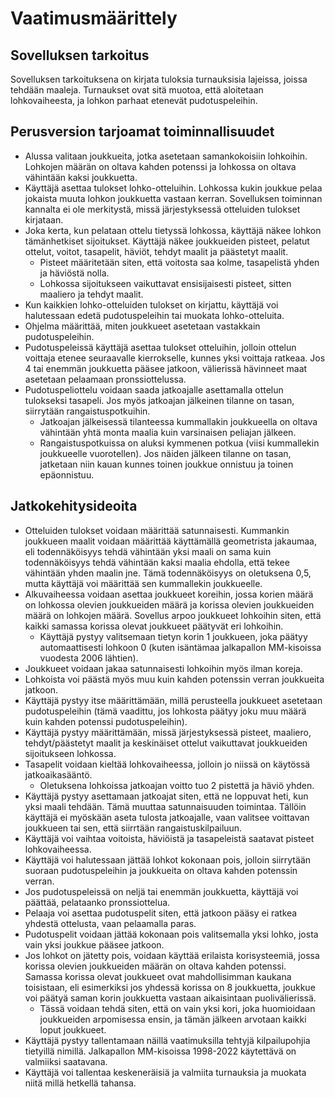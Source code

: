 # Vaatimusmäärittely

## Sovelluksen tarkoitus

Sovelluksen tarkoituksena on kirjata tuloksia turnauksisia lajeissa, joissa tehdään maaleja. Turnaukset ovat sitä muotoa, että aloitetaan lohkovaiheesta, ja lohkon parhaat etenevät pudotuspeleihin.

## Perusversion tarjoamat toiminnallisuudet

- Alussa valitaan joukkueita, jotka asetetaan samankokoisiin lohkoihin. Lohkojen määrän on oltava kahden potenssi ja lohkossa on oltava vähintään kaksi joukkuetta.
- Käyttäjä asettaa tulokset lohko-otteluihin. Lohkossa kukin joukkue pelaa jokaista muuta lohkon joukkuetta vastaan kerran. Sovelluksen toiminnan kannalta ei ole merkitystä, missä järjestyksessä otteluiden tulokset kirjataan.
- Joka kerta, kun pelataan ottelu tietyssä lohkossa, käyttäjä näkee lohkon tämänhetkiset sijoitukset. Käyttäjä näkee joukkueiden pisteet, pelatut ottelut, voitot, tasapelit, häviöt, tehdyt maalit ja päästetyt maalit.
  - Pisteet määritetään siten, että voitosta saa kolme, tasapelistä yhden ja häviöstä nolla.
  - Lohkossa sijoitukseen vaikuttavat ensisijaisesti pisteet, sitten maaliero ja tehdyt maalit.
- Kun kaikkien lohko-otteluiden tulokset on kirjattu, käyttäjä voi halutessaan edetä pudotuspeleihin tai muokata lohko-otteluita.
- Ohjelma määrittää, miten joukkueet asetetaan vastakkain pudotuspeleihin.
- Pudotuspeleissä käyttäjä asettaa tulokset otteluihin, jolloin ottelun voittaja etenee seuraavalle kierrokselle, kunnes yksi voittaja ratkeaa. Jos 4 tai enemmän joukkuetta pääsee jatkoon, välierissä hävinneet maat asetetaan pelaamaan pronssiottelussa.
- Pudotuspeliottelu voidaan saada jatkoajalle asettamalla ottelun tulokseksi tasapeli. Jos myös jatkoajan jälkeinen tilanne on tasan, siirrytään rangaistuspotkuihin.
  - Jatkoajan jälkeisessä tilanteessa kummallakin joukkueella on oltava vähintään yhtä monta maalia kuin varsinaisen peliajan jälkeen.
  - Rangaistuspotkuissa on aluksi kymmenen potkua (viisi kummallekin joukkueelle vuorotellen). Jos näiden jälkeen tilanne on tasan, jatketaan niin kauan kunnes toinen joukkue onnistuu ja toinen epäonnistuu.

## Jatkokehitysideoita

- Otteluiden tulokset voidaan määrittää satunnaisesti. Kummankin joukkueen maalit voidaan määrittää käyttämällä geometrista jakaumaa, eli todennäköisyys tehdä vähintään yksi maali on sama kuin todennäköisyys tehdä vähintään kaksi maalia ehdolla, että tekee vähintään yhden maalin jne. Tämä todennäköisyys on oletuksena 0,5, mutta käyttäjä voi määrittää sen kummallekin joukkueelle.
- Alkuvaiheessa voidaan asettaa joukkueet koreihin, jossa korien määrä on lohkossa olevien joukkueiden määrä ja korissa olevien joukkueiden määrä on lohkojen määrä. Sovellus arpoo joukkueet lohkoihin siten, että kaikki samassa korissa olevat joukkueet päätyvät eri lohkoihin.
  - Käyttäjä pystyy valitsemaan tietyn korin 1 joukkueen, joka päätyy automaattisesti lohkoon 0 (kuten isäntämaa jalkapallon MM-kisoissa vuodesta 2006 lähtien).
- Joukkueet voidaan jakaa satunnaisesti lohkoihin myös ilman koreja.
- Lohkoista voi päästä myös muu kuin kahden potenssin verran joukkueita jatkoon.
- Käyttäjä pystyy itse määrittämään, millä perusteella joukkueet asetetaan pudotuspeleihin (tämä vaadittu, jos lohkosta päätyy joku muu määrä kuin kahden potenssi pudotuspeleihin).
- Käyttäjä pystyy määrittämään, missä järjestyksessä pisteet, maaliero, tehdyt/päästetyt maalit ja keskinäiset ottelut vaikuttavat joukkueiden sijoitukseen lohkossa.
- Tasapelit voidaan kieltää lohkovaiheessa, jolloin jo niissä on käytössä jatkoaikasääntö.
  - Oletuksena lohkoissa jatkoajan voitto tuo 2 pistettä ja häviö yhden.
- Käyttäjä pystyy asettamaan jatkoajat siten, että ne loppuvat heti, kun yksi maali tehdään. Tämä muuttaa satunnaisuuden toimintaa. Tällöin käyttäjä ei myöskään aseta tulosta jatkoajalle, vaan valitsee voittavan joukkueen tai sen, että siirrtään rangaistuskilpailuun.
- Käyttäjä voi vaihtaa voitoista, häviöistä ja tasapeleistä saatavat pisteet lohkovaiheessa.
- Käyttäjä voi halutessaan jättää lohkot kokonaan pois, jolloin siirrytään suoraan pudotuspeleihin ja joukkueita on oltava kahden potenssin verran.
- Jos pudotuspeleissä on neljä tai enemmän joukkuetta, käyttäjä voi päättää, pelataanko pronssiottelua.
- Pelaaja voi asettaa pudotuspelit siten, että jatkoon pääsy ei ratkea yhdestä ottelusta, vaan pelaamalla paras.
- Pudotuspelit voidaan jättää kokonaan pois valitsemalla yksi lohko, josta vain yksi joukkue pääsee jatkoon.
- Jos lohkot on jätetty pois, voidaan käyttää erilaista korisysteemiä, jossa korissa olevien joukkueiden määrän on oltava kahden potenssi. Samassa korissa olevat joukkueet ovat mahdollisimman kaukana toisistaan, eli esimerkiksi jos yhdessä korissa on 8 joukkuetta, joukkue voi päätyä saman korin joukkuetta vastaan aikaisintaan puolivälierissä.
  - Tässä voidaan tehdä siten, että on vain yksi kori, joka huomioidaan joukkueiden arpomisessa ensin, ja tämän jälkeen arvotaan kaikki loput joukkueet.
- Käyttäjä pystyy tallentamaan näillä vaatimuksilla tehtyjä kilpailupohjia tietyillä nimillä. Jalkapallon MM-kisoissa 1998-2022 käytettävä on valmiiksi saatavana.
- Käyttäjä voi tallentaa keskeneräisiä ja valmiita turnauksia ja muokata niitä millä hetkellä tahansa.
